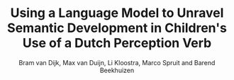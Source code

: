 ---
author: Bram van Dijk, Max van Duijn, Li Kloostra, Marco Spruit and Barend Beekhuizen
year: 2024
title: Using a Language Model to Unravel Semantic Development in Children's Use of a Dutch Perception Verb
category: proceedings
editor: Zock, Michael, Chersoni, Emmanuele, Hsu, Yu-Yin and de Deyne, Simon
booktitle: Proceedings of the Workshop on Cognitive Aspects of the Lexicon (CogALex)
pages: 98--106
permalink: https://aclanthology.org/2024.cogalex-1.11/
---
